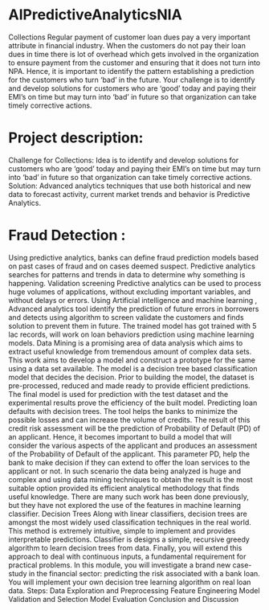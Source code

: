 # AIPredictiveAnalyticsNIA
Collections Regular payment of customer loan dues pay a very important attribute in financial industry. When the customers do not pay their loan dues in time there is lot of overhead which gets involved in the organization to ensure payment from the customer and ensuring that it does not turn into NPA. Hence, it is important to identify the pattern establishing a prediction for the customers who turn ‘bad’ in the future.  Your challenge is to identify and develop solutions for customers who are ‘good’ today and paying their EMI’s on time but may turn into ‘bad’ in future so that organization can take timely corrective actions.
# Project description:
Challenge for Collections: Idea is to identify and develop solutions for customers who are ‘good’ today and paying their EMI’s on time but may turn into ‘bad’ in future so that organization can take timely corrective actions. Solution: Advanced analytics techniques that use both historical and new data to forecast activity, current market trends and behavior is Predictive Analytics. 

# Fraud Detection :
Using predictive analytics, banks can define fraud prediction models based on past cases of fraud and on cases deemed suspect. Predictive analytics searches for patterns and trends in data to determine why something is happening. Validation screening Predictive analytics can be used to process huge volumes of applications, without excluding important variables, and without delays or errors. Using Artificial intelligence and machine learning , Advanced analytics tool identify the prediction of future errors in borrowers and detects using algorithm to screen validate the customers and finds solution to prevent them in future. The trained model has got trained with 5 lac records, will work on loan behaviors prediction using machine learning models. Data Mining is a promising area of data analysis which aims to extract useful knowledge from tremendous amount of complex data sets. This work aims to develop a model and construct a prototype for the same using a data set available. The model is a decision tree based classification model that decides the decision. Prior to building the model, the dataset is pre-processed, reduced and made ready to provide efficient predictions. The final model is used for prediction with the test dataset and the experimental results prove the efficiency of the built model. Predicting loan defaults with decision trees. The tool helps the banks to minimize the possible losses and can increase the volume of credits. The result of this credit risk assessment will be the prediction of Probability of Default (PD) of an applicant. Hence, it becomes important to build a model that will consider the various aspects of the applicant and produces an assessment of the Probability of Default of the applicant. This parameter PD, help the bank to make decision if they can extend to offer the loan services to the applicant or not. In such scenario the data being analyzed is huge and complex and using data mining techniques to obtain the result is the most suitable option provided its efficient analytical methodology that finds useful knowledge. There are many such work has been done previously, but they have not explored the use of the features in machine learning classifier. Decision Trees Along with linear classifiers, decision trees are amongst the most widely used classification techniques in the real world. This method is extremely intuitive, simple to implement and provides interpretable predictions. Classifier is designs a simple, recursive greedy algorithm to learn decision trees from data. Finally, you will extend this approach to deal with continuous inputs, a fundamental requirement for practical problems. In this module, you will investigate a brand new case-study in the financial sector: predicting the risk associated with a bank loan. You will implement your own decision tree learning algorithm on real loan data. 
Steps: Data Exploration and Preprocessing Feature Engineering Model Validation and Selection Model Evaluation Conclusion and Discussion

